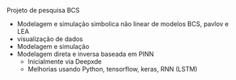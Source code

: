 Projeto de pesquisa BCS
- Modelagem e simulação simbolica não linear de modelos BCS, pavlov e LEA
- visualização de dados 
- Modelagem e simulação
- Modelagem direta e inversa baseada em PINN 
    - Inicialmente via Deepxde
    - Melhorias usando Python, tensorflow, keras, RNN (LSTM)

